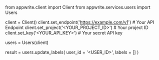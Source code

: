 from appwrite.client import Client
from appwrite.services.users import Users

client = Client()
client.set_endpoint('https://example.com/v1') # Your API Endpoint
client.set_project('<YOUR_PROJECT_ID>') # Your project ID
client.set_key('<YOUR_API_KEY>') # Your secret API key

users = Users(client)

result = users.update_labels(
    user_id = '<USER_ID>',
    labels = []
)

